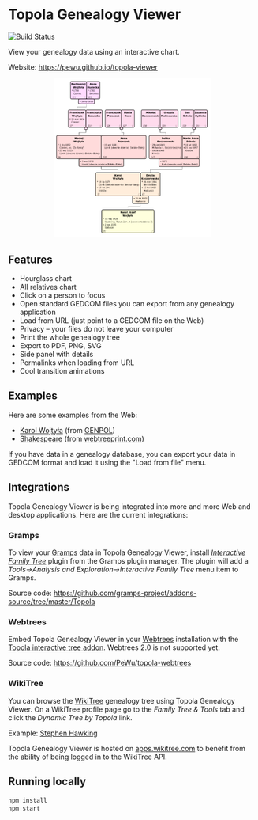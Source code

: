 # Topola Genealogy Viewer

[![Build Status](https://travis-ci.com/PeWu/topola-viewer.svg?branch=master)](https://travis-ci.com/PeWu/topola-viewer)

View your genealogy data using an interactive chart.

Website: https://pewu.github.io/topola-viewer

<p align="center">
  <a href="https://pewu.github.io/topola-viewer/#/view?url=http%3A%2F%2Fgenpol.com%2Fmodule-Downloads-prep_hand_out-lid-32.html">
    <img src="screenshot.png" width="320" alt="screenshot">
  </a>
</p>

## Features
* Hourglass chart
* All relatives chart
* Click on a person to focus
* Open standard GEDCOM files you can export from any genealogy application
* Load from URL (just point to a GEDCOM file on the Web)
* Privacy – your files do not leave your computer
* Print the whole genealogy tree
* Export to PDF, PNG, SVG
* Side panel with details
* Permalinks when loading from URL
* Cool transition animations

## Examples

Here are some examples from the Web:

* [Karol Wojtyła](https://pewu.github.io/topola-viewer/#/view?url=http%3A%2F%2Fgenpol.com%2Fmodule-Downloads-prep_hand_out-lid-32.html) (from [GENPOL](http://genpol.com/module-Downloads-display-lid-32.html))
* [Shakespeare](https://pewu.github.io/topola-viewer/#/view?url=https%3A%2F%2Fwebtreeprint.com%2Ftp_downloader.php%3Fpath%3Dfamous_gedcoms%2Fshakespeare.ged) (from [webtreeprint.com](https://webtreeprint.com/tp_famous_gedcoms.php))

If you have data in a genealogy database, you can export your data in GEDCOM format and load it using the "Load from file" menu.

## Integrations

Topola Genealogy Viewer is being integrated into more and more Web and desktop applications.
Here are the current integrations:

### Gramps

To view your [Gramps](https://gramps-project.org/) data in Topola Genealogy Viewer,
install [*Interactive Family Tree*](https://gramps-project.org/wiki/index.php/Interactive_Family_Tree)
plugin from the Gramps plugin manager. The plugin will add a
*Tools->Analysis and Exploration->Interactive Family Tree* menu item to Gramps.

Source code: https://github.com/gramps-project/addons-source/tree/master/Topola

### Webtrees

Embed Topola Genealogy Viewer in your [Webtrees](https://www.webtrees.net/) installation with the
[Topola interactive tree addon](https://www.webtrees.net/index.php/en/add-ons/download/3-modules/247-topola-interactive-tree).
Webtrees 2.0 is not supported yet.

Source code: https://github.com/PeWu/topola-webtrees

### WikiTree

You can browse the [WikiTree](https://www.wikitree.com/) genealogy tree using Topola Genealogy Viewer.
On a WikiTree profile page go to the *Family Tree & Tools* tab and click the *Dynamic Tree by Topola* link.

Example:
[Stephen Hawking](https://apps.wikitree.com/apps/wiech13/topola-viewer/#/view?source=wikitree&standalone=false&indi=Hawking-7)

Topola Genealogy Viewer is hosted on [apps.wikitree.com](https://apps.wikitree.com/apps/wiech13/topola-viewer)
to benefit from the ability of being logged in to the WikiTree API.

## Running locally

```
npm install
npm start
```
